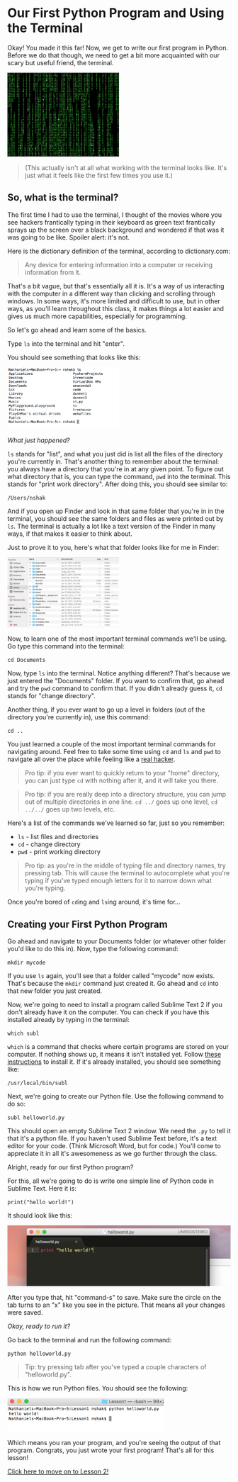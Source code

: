 # Our First Python Program and Using the Terminal

Okay! You made it this far! Now, we get to write our first program in Python. Before we do that though, we need to get a bit more acquainted with our scary but useful friend, the terminal.

<img src="hacking.gif" width=50%>

> (This actually isn't at all what working with the terminal looks like. It's just what it feels like the first few times you use it.)

## So, what is the terminal?

The first time I had to use the terminal, I thought of the movies where you see hackers frantically typing in their keyboard as green text frantically sprays up the screen over a black background and wondered if that was it was going to be like. Spoiler alert: it's not.

Here is the dictionary definition of the terminal, according to dictionary.com:

> Any device for entering information into a computer or receiving information from it.
 
That's a bit vague, but that's essentially all it is. It's a way of us interacting with the computer in a different way than clicking and scrolling through windows. In some ways, it's more limited and difficult to use, but in other ways, as you'll learn throughout this class, it makes things a lot easier and gives us much more capabilities, especially for programming.

So let's go ahead and learn some of the basics.

Type `ls` into the terminal and hit "enter".

You should see something that looks like this:

<img src="ls.png" width=50%>

*What just happened?*

`ls` stands for "list", and what you just did is list all the files of the directory you're currently in. That's another thing to remember about the terminal: you always have a directory that you're in at any given point. To figure out what directory that is, you can type the command, `pwd` into the terminal. This stands for "print work directory". After doing this, you should see similar to:

    /Users/nshak

And if you open up Finder and look in that same folder that you're in in the terminal, you should see the same folders and files as were printed out by `ls`. The terminal is actually a lot like a text version of the Finder in many ways, if that makes it easier to think about.

Just to prove it to you, here's what that folder looks like for me in Finder:

<img src="finder.png" width=50%>

Now, to learn one of the most important terminal commands we'll be using. Go type this command into the terminal:

    cd Documents

Now, type `ls` into the terminal. Notice anything different? That's because we just entered the "Documents" folder. If you want to confirm that, go ahead and try the `pwd` command to confirm that. If you didn't already guess it, `cd` stands for "change directory".

Another thing, if you ever want to go up a level in folders (out of the directory you're currently in), use this command:

    cd ..

You just learned a couple of the most important terminal commands for navigating around. Feel free to take some time using `cd` and `ls` and `pwd` to navigate all over the place while feeling like a [real hacker](http://geektyper.com/tegnio/).  

> Pro tip: if you ever want to quickly return to your "home" directory, you can just type `cd` with nothing after it, and it will take you there.

> Pro tip: if you are really deep into a directory structure, you can jump out of multiple directories in one line. `cd ../` goes up one level, `cd ../../` goes up two levels, etc.

Here's a list of the commands we've learned so far, just so you remember:

* `ls` - list files and directories
* `cd` - change directory
* `pwd` - print working directory

> Pro tip: as you're in the middle of typing file and directory names, try pressing tab. This will cause the terminal to autocomplete what you're typing if you've typed enough letters for it to narrow down what you're typing.

Once you're bored of `cd`ing and `ls`ing around, it's time for...

## Creating your First Python Program

Go ahead and navigate to your Documents folder (or whatever other folder you'd like to do this in). Now, type the following command:

    mkdir mycode

If you use `ls` again, you'll see that a folder called "mycode" now exists. That's because the `mkdir` command just created it. Go ahead and `cd` into that new folder you just created.

Now, we're going to need to install a program called Sublime Text 2 if you don't already have it on the computer. You can check if you have this installed already by typing in the terminal:

    which subl

`which` is a command that checks where certain programs are stored on your computer. If nothing shows up, it means it isn't installed yet. Follow [these instructions](installsublmac.md) to install it. If it's already installed, you should see something like:

    /usr/local/bin/subl

Next, we're going to create our Python file. Use the following command to do so:

    subl helloworld.py

This should open an empty Sublime Text 2 window. We need the `.py` to tell it that it's a python file. If you haven't used Sublime Text before, it's a text editor for your code. (Think Microsoft Word, but for code.) You'll come to appreciate it in all it's awesomeness as we go further through the class.

Alright, ready for our first Python program?

For this, all we're going to do is write one simple line of Python code in Sublime Text. Here it is:

    print("hello world!")

It should look like this:

![](helloworld.png)

After you type that, hit "command-s" to save. Make sure the circle on the tab turns to an "x" like you see in the picture. That means all your changes were saved.

*Okay, ready to run it?*

Go back to the terminal and run the following command:

    python helloworld.py

> Tip: try pressing tab after you've typed a couple characters of "helloworld.py".

This is how we run Python files. You should see the following:

<img src="helloworldoutput.png" width=70%>

Which means you ran your program, and you're seeing the output of that program. Congrats, you just wrote your first program! That's all for this lesson!

[Click here to move on to Lesson 2!](../Lesson2)